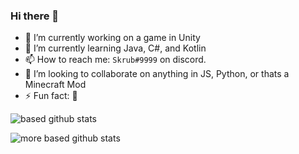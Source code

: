 ### Hi there 👋


- 🔭 I’m currently working on a game in Unity
- 🌱 I’m currently learning Java, C#, and Kotlin
- 📫 How to reach me: `Skrub#9999` on discord.
- 👯 I’m looking to collaborate on anything in JS, Python, or thats a Minecraft Mod
- ⚡ Fun fact: 🐒


![based github stats](https://github-readme-stats.vercel.app/api?username=humboldt123&show_icons=true&theme=dark)

![more based github stats](https://github-readme-stats.vercel.app/api/top-langs/?username=humboldt123&theme=dark)
